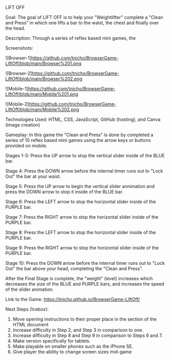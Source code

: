 LIFT OFF

Goal: The goal of LIFT OFF is to help your "Weightlifter" complete a "Clean and Press" in which one lifts a bar to the waist,
	the chest and finally over the head.

Description: Through a series of reflex based mini games, the 

Screenshots:


![Browser-1]https://github.com/tnicho/BrowserGame-LiftOff/blob/main/Browser%201.png

![Browser-2]https://github.com/tnicho/BrowserGame-LiftOff/blob/main/Browser%202.png

![Mobile-1]https://github.com/tnicho/BrowserGame-LiftOff/blob/main/Mobile%201.png

![Mobile-2]https://github.com/tnicho/BrowserGame-LiftOff/blob/main/Mobile%202.png

Technologies Used: HTML, CSS, JavaScript, GitHub (hosting), and Canva (image creation)


Gameplay:
	In this game the "Clean and Press" is done by completed a series of 10 reflex based mini games using the arrow keys or
	buttons provided on mobile.

Stages 1-3: 	Press the UP arrow to stop the vertical slider inside of the BLUE bar.

Stage 4:	Press the DOWN arrow before the internal timer runs out to "Lock Out" the bar at your waist.

Stage 5: 	Press the UP arrow to begin the vertical slider annimation and press the DOWN arrow to stop it inside of the 
		BLUE bar.

Stage 6:	Press the LEFT arrow to stop the horizontal slider inside of the PURPLE bar.

Stage 7:	Press the RIGHT arrow to stop the horizontal slider inside of the PURPLE bar.

Stage 8:	Press the LEFT arrow to stop the horizontal slider inside of the PURPLE bar.

Stage 9:	Press the RIGHT arrow to stop the horizontal slider inside of the PURPLE bar.

Stage 10:	Press the DOWN arrow before the internal timer runs out to "Lock Out" the bar above your head, completing
		the "Clean and Press".

After the Final Stage is complete, the "weight" (level) increases which decreases the size of the BLUE and PURPLE bars, and
increases the speed of the slider animation.

Link to the Game: https://tnicho.github.io/BrowserGame-LiftOff/

Next Steps (Icebox):

1.	Move opening instructions to their proper place in the <body> section of the HTML document
2.	Increase difficulty in Step 2, and Step 3 in comparison to one.
3.	Increase difficulty in Step 8 and Step 9 in comparison to Steps 6 and 7.
4.	Make version specifically for tablets.
5.	Make playable on smaller phones such as the iPhone SE.
6.	Give player the ability to change screen sizes mid-game

